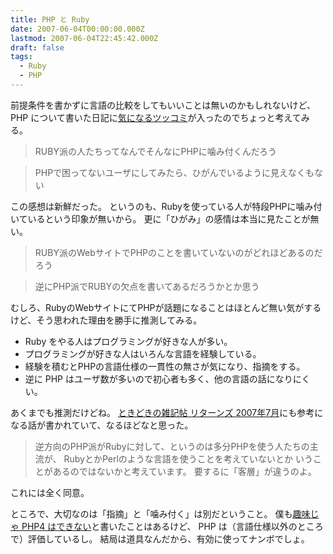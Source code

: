 ```yaml
---
title: PHP と Ruby
date: 2007-06-04T00:00:00.000Z
lastmod: 2007-06-04T22:45:42.000Z
draft: false
tags:
  - Ruby
  - PHP
---
```


前提条件を書かずに言語の比較をしてもいいことは無いのかもしれないけど、PHP について書いた日記に[気になるツッコミ](https://www.machu.jp/diary/20070521.html#c02)が入ったのでちょっと考えてみる。

> RUBY派の人たちってなんでそんなにPHPに噛み付くんだろう

> PHPで困ってないユーザにしてみたら、ひがんでいるように見えなくもない

この感想は新鮮だった。 というのも、Rubyを使っている人が特段PHPに噛み付いているという印象が無いから。 更に「ひがみ」の感情は本当に見たことが無い。

> RUBY派のWebサイトでPHPのことを書いていないのがどれほどあるのだろう

> 逆にPHP派でRUBYの欠点を書いてあるだろうかとか思う

むしろ、RubyのWebサイトにてPHPが話題になることはほとんど無い気がするけど、そう思われた理由を勝手に推測してみる。

- Ruby をやる人はプログラミングが好きな人が多い。
- プログラミングが好きな人はいろんな言語を経験している。
- 経験を積むとPHPの言語仕様の一貫性の無さが気になり、指摘をする。
- 逆に PHP はユーザ数が多いので初心者も多く、他の言語の話になりにくい。

あくまでも推測だけどね。 [ときどきの雑記帖 リターンズ 2007年7月](http://www.kt.rim.or.jp/~kbk/zakkicho/07/zakkicho0706.html#D20070601-3)にも参考になる話が書かれていて、なるほどなと思った。

> 逆方向のPHP派がRubyに対して、というのは多分PHPを使う人たちの主流が、 RubyとかPerlのような言語を使うことを考えていないとか いうことがあるのではないかと考えています。 要するに「客層」が違うのよ。

これには全く同意。

ところで、大切なのは「指摘」と「噛み付く」は別だということ。 僕も[趣味じゃ PHP4 はできない](/posts/20050710/p01)と書いたことはあるけど、 PHP は（言語仕様以外のところで）評価しているし。 結局は道具なんだから、有効に使ってナンボでしょ。

